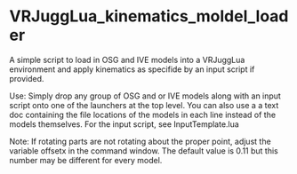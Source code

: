 VRJuggLua_kinematics_moldel_loader
==================================

A simple script to load in OSG and IVE models into a VRJuggLua environment and apply kinematics as specifide by an input script if provided.

Use: Simply drop any group of OSG and or IVE models along with an input script onto one of the launchers at the top level. You can also use a
a text doc containing the file locations of the models in each line instead of the models themselves. For the input script, see InputTemplate.lua

Note: If rotating parts are not rotating about the proper point, adjust the variable offsetx in the command window. The default value is 0.11 but 
this number may be different for every model. 